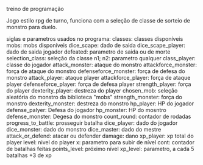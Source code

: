 treino de programação

Jogo estilo rpg de turno, funciona com a seleção de classe de sorteio de monstro para duelo.

siglas e parametros usados no programa:
classes: classes disponíveis
mobs: mobs disponíveis
dice_scape: dado de saida
dice_scape_player: dado de saida jogador
defeated: parametro de saida ou de morte
selection_class: seleção da classe
n1; n2: parametro qualquer
class_player: classe do jogador
attack_monster: ataque do monstro
attackforce_monster: força de ataque do monstro
defenseforce_monster: força de defesa do monstro
attack_player: ataque player
attackforce_player: força de ataque player
defenseforce_player: força de defesa player
strength_player: força do player
dexterity_player: destreza do player
chosen_mob: seleção aleatória do monstro da biblioteca "mobs"
strength_monster: força do monstro
dexterity_monster: destreza do monstro
hp_player: HP do jogador
defense_palyer: Defesa do jogador
hp_monster: HP do mosntro
defense_monster: Degesa do monstro
count_round: contador de rodadas
progress_to_battle: prosseguir batalha
dice_player: dado do jogador
dice_monster: dado do monstro
dice_master: dado do mestre
attack_or_defend: atacar ou defender
damage: dano
xp_player: xp total do player
level: nivel do player
x: parametro para subir de nível
cont: contador de batalhas feitas
points_level: próximo nível
xp_level: parametro, a cada 5 batalhas +3 de xp